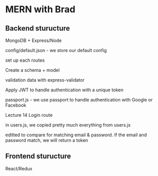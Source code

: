 # MERN with Brad

## Backend sturucture

MongoDB + Express/Node

config/default.json - we store our default config

set up each routes 

Create a schema + model

validation data with express-validator

Apply JWT to handle authentication with a unique token

passport.js - we use passport to handle authentication with Google or Facebook

Lecture 14 Login route

in users.js, we copied pretty much everything from users.js

editted to compare for matching email & password.
If the email and password match, we will return a token

## Frontend sturucture

React/Redux